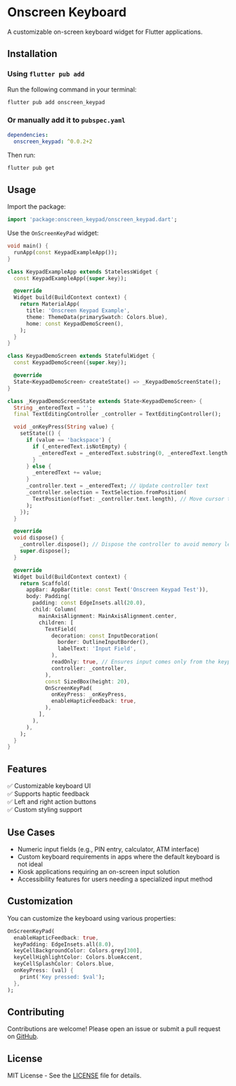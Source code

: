 # Onscreen Keyboard

A customizable on-screen keyboard widget for Flutter applications.

## Installation

### **Using `flutter pub add`**
Run the following command in your terminal:

```sh
flutter pub add onscreen_keypad
```

### **Or manually add it to `pubspec.yaml`**
```yaml
dependencies:
  onscreen_keypad: ^0.0.2+2
```

Then run:

```sh
flutter pub get
```

## Usage

Import the package:

```dart
import 'package:onscreen_keypad/onscreen_keypad.dart';
```

Use the `OnScreenKeyPad` widget:

```dart
void main() {
  runApp(const KeypadExampleApp());
}

class KeypadExampleApp extends StatelessWidget {
  const KeypadExampleApp({super.key});

  @override
  Widget build(BuildContext context) {
    return MaterialApp(
      title: 'Onscreen Keypad Example',
      theme: ThemeData(primarySwatch: Colors.blue),
      home: const KeypadDemoScreen(),
    );
  }
}

class KeypadDemoScreen extends StatefulWidget {
  const KeypadDemoScreen({super.key});

  @override
  State<KeypadDemoScreen> createState() => _KeypadDemoScreenState();
}

class _KeypadDemoScreenState extends State<KeypadDemoScreen> {
  String _enteredText = '';
  final TextEditingController _controller = TextEditingController();

  void _onKeyPress(String value) {
    setState(() {
      if (value == 'backspace') {
        if (_enteredText.isNotEmpty) {
          _enteredText = _enteredText.substring(0, _enteredText.length - 1);
        }
      } else {
        _enteredText += value;
      }
      _controller.text = _enteredText; // Update controller text
      _controller.selection = TextSelection.fromPosition(
        TextPosition(offset: _controller.text.length), // Move cursor to end
      );
    });
  }

  @override
  void dispose() {
    _controller.dispose(); // Dispose the controller to avoid memory leaks
    super.dispose();
  }

  @override
  Widget build(BuildContext context) {
    return Scaffold(
      appBar: AppBar(title: const Text('Onscreen Keypad Test')),
      body: Padding(
        padding: const EdgeInsets.all(20.0),
        child: Column(
          mainAxisAlignment: MainAxisAlignment.center,
          children: [
            TextField(
              decoration: const InputDecoration(
                border: OutlineInputBorder(),
                labelText: 'Input Field',
              ),
              readOnly: true, // Ensures input comes only from the keypad
              controller: _controller,
            ),
            const SizedBox(height: 20),
            OnScreenKeyPad(
              onKeyPress: _onKeyPress,
              enableHapticFeedback: true,
            ),
          ],
        ),
      ),
    );
  }
}
```

## Features

✅ Customizable keyboard UI  
✅ Supports haptic feedback  
✅ Left and right action buttons  
✅ Custom styling support  

## Use Cases

- Numeric input fields (e.g., PIN entry, calculator, ATM interface)
- Custom keyboard requirements in apps where the default keyboard is not ideal
- Kiosk applications requiring an on-screen input solution
- Accessibility features for users needing a specialized input method

## Customization

You can customize the keyboard using various properties:

```dart
OnScreenKeyPad(
  enableHapticFeedback: true,
  keyPadding: EdgeInsets.all(8.0),
  keyCellBackgroundColor: Colors.grey[300],
  keyCellHighlightColor: Colors.blueAccent,
  keyCellSplashColor: Colors.blue,
  onKeyPress: (val) {
    print('Key pressed: $val');
  },
);
```

## Contributing

Contributions are welcome! Please open an issue or submit a pull request on [GitHub](https://github.com/yourusername/flutter_keypad_package).

## License

MIT License - See the [LICENSE](LICENSE) file for details.

